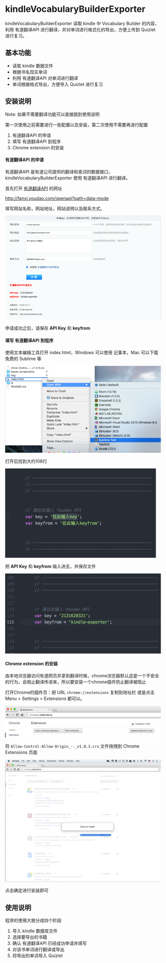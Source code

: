 # kindleVocabularyBuilderExporter
kindleVocabularyBuilderExporter 读取 kindle 中 Vocabulary Builder 的内容，利用 有道翻译API 进行翻译，并对单词进行格式化的导出，方便上传到 Quizlet 进行复习。

## 基本功能

- 读取 kindle 数据文件
- 根据书名现实单词
- 利用 有道翻译API 对单词进行翻译
- 单词根据格式导出，方便导入 Quizlet 进行复习

## 安装说明
Note: 如果不需要翻译功能可以直接跳到使用说明

第一次使用之前需要进行一些配置以及安装，第二次使用不需要再进行配置

1. 有道翻译API 的申请
2. 填写 有道翻译API 到程序
3. Chrome extension 的安装

#### 有道翻译API 的申请
有道翻译API 是有道公司提供的翻译和查词的数据接口，kindleVocabularyBuilderExporter 使用 有道翻译API
进行翻译。

首先打开 [有道翻译API](https://github.com/Melo618/Simple-Markdown-Guide) 的网址

http://fanyi.youdao.com/openapi?path=data-mode

填写网站名称，网站地址，网站说明以及联系方式。

![YoudaoAPI](img/youdao_api_application.png)

申请成功之后，请保存 __API Key__ 和 __keyfrom__

#### 填写 有道翻译API 到程序

使用文本编辑工具打开 index.html，Windows 可以使用 记事本，Mac 可以下载免费的 Sublime 等

![Open index.html](img/open_index.png)

打开后找到大约108行

![YoudaoAPI](img/edit.png)

把 __API Key__ 和 __keyfrom__ 输入进去，并保存文件

![YoudaoAPI](img/edited.png)

#### Chrome extension 的安装

由本地浏览器访问有道网页并拿到翻译时候，chrome浏览器默认这是一个不安全的行为，会阻止翻译传进来，所以要安装一个chrome插件防止翻译被阻止

打开Chrome的插件页：把 URL `chrome://extensions` 复制到地址栏 或是点击 Menu > Settings > Extensions 都可以。

![Chrome](img/chrome_extension.png)

将 `Allow-Control-Allow-Origin_--_v1.0.3.crx` 文件拖拽到 Chrome Extensions 页面

![Chrome](img/drag.png)

点击确定进行安装即可

## 使用说明
程序的使用大致分成四个阶段

1. 导入 kindle 数据库文件
2. 选择要导出的书籍
3. 确认 有道翻译API 已经成功申请并填写
4. 对该书单词进行翻译或导出
5. 将导出的单词导入 Quizlet
